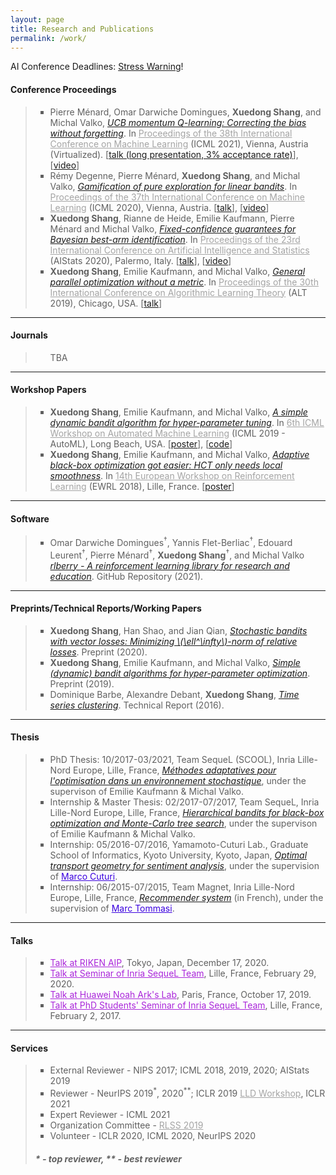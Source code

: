 ```yaml
---
layout: page
title: Research and Publications
permalink: /work/
---
```


AI Conference Deadlines: <a href="https://aideadlin.es/?sub=ML,CV,NLP,RO,SP,GR">Stress Warning</a>!

<h4><B>Conference Proceedings</B></h4>

<blockquote>
<ul style="list-style-type:square">
<li>
  Pierre Ménard, Omar Darwiche Domingues, <strong>Xuedong Shang</strong>, and Michal Valko, <a href="/static/documents/menard2021ucbmq.pdf"><em>UCB momentum Q-learning: Correcting the bias without forgetting</em></a>. In <a href="https://www.icml.cc/" style="color:#A4A4A4">Proceedings of the 38th International Conference on Machine Learning</a> (ICML 2021), Vienna, Austria (Virtualized). [<a href="">talk (long presentation, 3% acceptance rate)</a>], [<a href="">video</a>]
</li>
<li>
  Rémy Degenne, Pierre Ménard, <strong>Xuedong Shang</strong>, and Michal Valko, <a href="/static/documents/degenne2020game.pdf"><em>Gamification of pure exploration for linear bandits</em></a>. In <a href="https://www.icml.cc/" style="color:#A4A4A4">Proceedings of the 37th International Conference on Machine Learning</a> (ICML 2020), Vienna, Austria. [<a href="/static/documents/icml2020_talk.pdf">talk</a>], [<a href="https://icml.cc/virtual/2020/poster/6506">video</a>]
</li>
<li>
  <strong>Xuedong Shang</strong>, Rianne de Heide, Emilie Kaufmann, Pierre Ménard and Michal Valko, <a href="/static/documents/shang2020t3c.pdf"><em>Fixed-confidence guarantees for Bayesian best-arm identification</em></a>. In <a href="https://www.aistats.org/" style="color:#A4A4A4">Proceedings of the 23rd International Conference on Artificial Intelligence and Statistics</a> (AIStats 2020), Palermo, Italy. [<a href="/static/documents/aistats2020_talk.pdf">talk</a>], [<a href="https://aistats2020.net/poster_622.html">video</a>]
</li>
<li>
  <strong>Xuedong Shang</strong>, Emilie Kaufmann, and Michal Valko, <a href="/static/documents/shang2019general.pdf"><em>General parallel optimization without a metric</em></a>. In <a href="http://alt2019.algorithmiclearningtheory.org/accepted-papers/" style="color:#A4A4A4">Proceedings of the 30th International Conference on Algorithmic Learning Theory</a> (ALT 2019), Chicago, USA. [<a href="/static/documents/alt2019_talk_1.pdf">talk</a>]
</li>
</ul>
</blockquote>

<hr />

<h4><B>Journals</B></h4>

<blockquote>
<ul style="list-style-type:square">
  TBA
</ul>
</blockquote>

<hr />

<h4><B>Workshop Papers</B></h4>

<blockquote>
<ul style="list-style-type:square">
<li>
  <strong>Xuedong Shang</strong>, Emilie Kaufmann, and Michal Valko, <a href="/static/documents/shang2019dttts.pdf"><em>A simple dynamic bandit algorithm for hyper-parameter tuning</em></a>. In <a href="https://sites.google.com/view/automl2019icml/" style="color:#A4A4A4">6th ICML Workshop on Automated Machine Learning</a> (ICML 2019 - AutoML), Long Beach, USA. [<a href="/static/documents/shang2019dttts_poster.pdf">poster</a>], [<a href="/static/documents/shang2019dttts_code.zip">code</a>]
</li>
<li>
  <strong>Xuedong Shang</strong>, Emilie Kaufmann, and Michal Valko, <a href="/static/documents/shang2018adaptive.pdf"><em>Adaptive black-box optimization got easier: HCT only needs local smoothness</em></a>. In <a href="https://ewrl.wordpress.com/ewrl14-2018/" style="color:#A4A4A4">14th European Workshop on Reinforcement Learning</a> (EWRL 2018), Lille, France. [<a href="/static/documents/shang2018adaptive_poster.pdf">poster</a>]
</li>
</ul>
</blockquote>

<hr />

<h4><B>Software</B></h4>
<blockquote>
<ul style="list-style-type:square">
<li>
  Omar Darwiche Domingues<sup>†</sup>, Yannis Flet-Berliac<sup>†</sup>, Edouard Leurent<sup>†</sup>, Pierre Ménard<sup>†</sup>, <strong>Xuedong Shang</strong><sup>†</sup>, and Michal Valko <a href="https://github.com/rlberry-py/rlberry"><em>rlberry - A reinforcement learning library for research and education</em></a>. GitHub Repository (2021).
</li>
</ul>
</blockquote>

<hr />

<h4><B>Preprints/Technical Reports/Working Papers</B></h4>
<blockquote>
<ul style="list-style-type:square">
<li>
  <strong>Xuedong Shang</strong>, Han Shao, and Jian Qian, <a href="/static/documents/shang2020vector.pdf"><em>Stochastic bandits with vector losses: Minimizing \(\ell^\infty\)-norm of relative losses</em></a>. Preprint (2020).
</li>
<li>
  <strong>Xuedong Shang</strong>, Emilie Kaufmann, and Michal Valko, <a href="/static/documents/dttts.pdf"><em>Simple (dynamic) bandit algorithms for hyper-parameter optimization</em></a>. Preprint (2019).
</li>
<li>
  Dominique Barbe, Alexandre Debant, <strong>Xuedong Shang</strong>, <a href="/static/documents/barbe2016clustering.pdf"><em>Time series clustering</em></a>. Technical Report (2016).
</li>
</ul>
</blockquote>

<hr />

<h4><B>Thesis</B></h4>

<blockquote>
<ul style="list-style-type:square">
  <li>PhD Thesis: 10/2017-03/2021, Team SequeL (SCOOL), Inria Lille-Nord Europe, Lille, France, <a href=""><em>Méthodes adaptatives pour l'optimisation dans un environnement stochastique</em></a>, under the supervison of Emilie Kaufmann & Michal Valko.
  </li>

  <li>Internship & Master Thesis: 02/2017-07/2017, Team SequeL, Inria Lille-Nord Europe, Lille, France, <a href="/static/documents/bandits.pdf"><em>Hierarchical bandits for black-box optimization and Monte-Carlo tree search</em></a>, under the supervison of Emilie Kaufmann & Michal Valko.
  </li>

  <li>Internship: 05/2016-07/2016, Yamamoto-Cuturi Lab., Graduate School of Informatics, Kyoto University, Kyoto, Japan, <a href="/static/documents/optimal_transport.pdf"><em>Optimal transport geometry for sentiment analysis</em></a>, under the supervision of <a href="http://marcocuturi.net/" style="color:#3A01DF">Marco Cuturi</a>.
  </li>

  <li>Internship: 06/2015-07/2015, Team Magnet, Inria Lille-Nord Europe, Lille, France, <a href="/static/documents/recommender.pdf"><em>Recommender system</em></a> (in French), under the supervision of <a href="http://researchers.lille.inria.fr/tommasi/" style="color:#3A01DF">Marc Tommasi</a>.
  </li>
</ul>

</blockquote>

<hr />

<h4><B>Talks</B></h4>

<blockquote>
<ul style="list-style-type:square">
  <li><a href="https://xuedong.github.io/riken_talk" style="color:#AA26DA">Talk at RIKEN AIP</a>, Tokyo, Japan, December 17, 2020.</li>
  <li><a href="/static/documents/sequel_talk.pdf" style="color:#AA26DA">Talk at Seminar of Inria SequeL Team</a>, Lille, France, February 29, 2020.</li>
  <li><a href="/static/documents/huawei_talk.pdf" style="color:#AA26DA">Talk at Huawei Noah Ark's Lab</a>, Paris, France, October 17, 2019.</li>
  <li><a href="/static/documents/phd_seminar_talk.pdf" style="color:#AA26DA">Talk at PhD Students' Seminar of Inria SequeL Team</a>, Lille, France, February 2, 2017.</li>
</ul>
</blockquote>

<hr />

<h4><B>Services</B></h4>

<blockquote>
<ul style="list-style-type:square">
  <li>External Reviewer - NIPS 2017; ICML 2018, 2019, 2020; AIStats 2019</li>
  <li>Reviewer - NeurIPS 2019<sup>*</sup>, 2020<sup>**</sup>; ICLR 2019 <a href="https://lld-workshop.github.io/" style="color:#A4A4A4">LLD Workshop</a>, ICLR 2021</li>
  <li>Expert Reviewer - ICML 2021</li>
  <li>Organization Committee - <a href="https://rlss.inria.fr/" style="color:#A4A4A4">RLSS 2019</a></li>
  <li>Volunteer - ICLR 2020, ICML 2020, NeurIPS 2020</li>
</ul>

<h5>* - top reviewer, ** - best reviewer</h5>
</blockquote>

